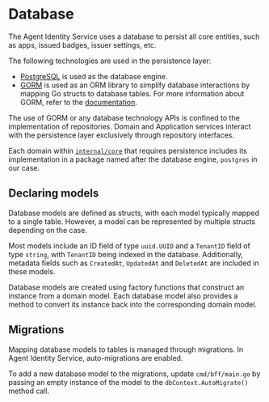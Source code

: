 # Database

The Agent Identity Service uses a database to persist all core entities, such as apps, issued badges, issuer settings, etc.

The following technologies are used in the persistence layer:

- [PostgreSQL](https://www.postgresql.org/) is used as the database engine.
- [GORM](https://gorm.io/) is used as an ORM library to simplify database interactions by mapping Go structs to database tables. For more information about GORM, refer to the [documentation](https://gorm.io/docs/index.html).

The use of GORM or any database technology APIs is confined to the implementation of repositories. Domain and Application services interact with the persistence layer exclusively through repository interfaces.

Each domain within [`internal/core`](https://github.com/agntcy/identity-service/tree/main/backend/internal/core) that requires persistence includes its implementation in a package named after the database engine, `postgres` in our case.

## Declaring models

Database models are defined as structs, with each model typically mapped to a single table. However, a model can be represented by multiple structs depending on the case.

Most models include an ID field of type `uuid.UUID` and a `TenantID` field of type `string`, with `TenantID` being indexed in the database. Additionally, metadata fields such as `CreatedAt`, `UpdatedAt` and `DeletedAt` are included in these models.

Database models are created using factory functions that construct an instance from a domain model. Each database model also provides a method to convert its instance back into the corresponding domain model.


## Migrations

Mapping database models to tables is managed through migrations. In Agent Identity Service, auto-migrations are enabled.

To add a new database model to the migrations, update `cmd/bff/main.go` by passing an empty instance of the model to the `dbContext.AutoMigrate()` method call.

